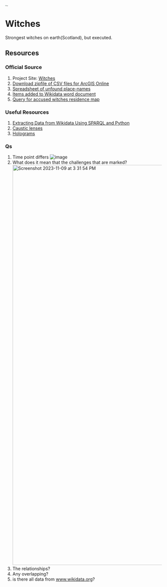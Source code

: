<img src="https://witches.is.ed.ac.uk/_nuxt/img/main-logo.e1b0635.png" alt="logo" style="zoom: 20%;" />

# Witches

Strongest witches on earth(Scotland), but executed.



## Resources

### Official Source

1. Project Site: [Witches](https://witches.is.ed.ac.uk/)
2. [Download zipfile of CSV files for ArcGIS Online](https://witches.is.ed.ac.uk/resources/ArcGIS%20Online%20Files.zip)
3. [Spreadsheet of unfound place-names](https://docs.google.com/spreadsheets/d/14W8cWmqTaTgkwTFOjMYzV-BzqJgrGz8dKafmGfeuFPs/edit?usp=sharing)
4. [Items added to Wikidata word document](https://docs.google.com/document/d/14JcTa6twIjsx69ifoZxVf-VaXR7nFmmQhu52zXUYUD4/edit?usp=sharing)
5. [Query for accused witches residence map](https://w.wiki/6rX)

### Useful Resources

1. [Extracting Data from Wikidata Using SPARQL and Python](https://itnext.io/extracting-data-from-wikidata-using-sparql-and-python-59e0037996f)
2. [Caustic lenses](https://youtu.be/wk67eGXtbIw?si=PfUg14O6NVHN-fNd)
3. [Holograms](https://youtu.be/sv-38lwV6vc?si=tgA_FFsHPgXTBiId)

### Qs
1. Time point differs
   ![image](https://github.com/SLaDOS/Witches/assets/61532708/ff205088-0990-41c3-afbb-23e5a03b7010)
2. What does it mean that the challenges that are marked? <img width="1289" alt="Screenshot 2023-11-09 at 3 31 54 PM" src="https://github.com/SLaDOS/Witches/assets/148451152/1227ba49-fc3d-4beb-b41f-403e99628fe0">
3. The relationships?
4. Any overlapping?
5. is there all data from www.wikidata.org?  
